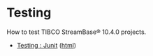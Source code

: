 # Testing

How to test TIBCO StreamBase&reg; 10.4.0 projects.

* [Testing : Junit](junit/src/site/markdown/index.md) ([html](https://plord12.github.io/samples/10.4.0-SNAPSHOT/testing/junit/))
